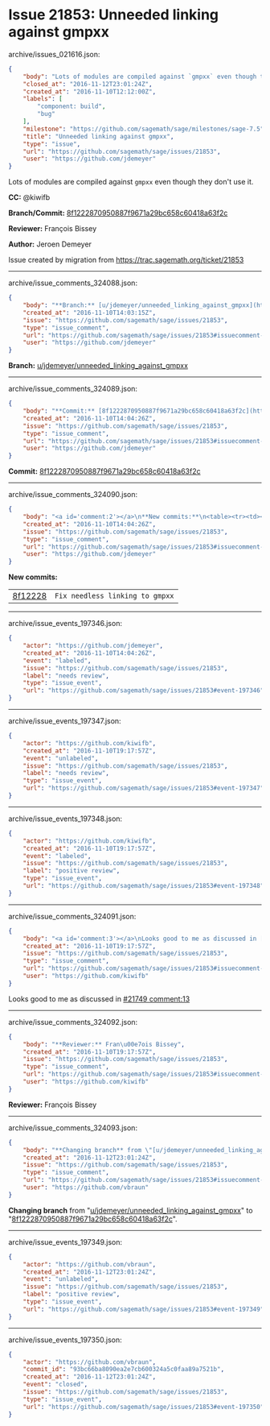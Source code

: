 # Issue 21853: Unneeded linking against gmpxx

archive/issues_021616.json:
```json
{
    "body": "Lots of modules are compiled against `gmpxx` even though they don't use it.\n\n**CC:**  @kiwifb\n\n**Branch/Commit:** [8f1222870950887f9671a29bc658c60418a63f2c](https://github.com/sagemath/sagetrac-mirror/commit/8f1222870950887f9671a29bc658c60418a63f2c)\n\n**Reviewer:** Fran\u00e7ois Bissey\n\n**Author:** Jeroen Demeyer\n\nIssue created by migration from https://trac.sagemath.org/ticket/21853\n\n",
    "closed_at": "2016-11-12T23:01:24Z",
    "created_at": "2016-11-10T12:12:00Z",
    "labels": [
        "component: build",
        "bug"
    ],
    "milestone": "https://github.com/sagemath/sage/milestones/sage-7.5",
    "title": "Unneeded linking against gmpxx",
    "type": "issue",
    "url": "https://github.com/sagemath/sage/issues/21853",
    "user": "https://github.com/jdemeyer"
}
```
Lots of modules are compiled against `gmpxx` even though they don't use it.

**CC:**  @kiwifb

**Branch/Commit:** [8f1222870950887f9671a29bc658c60418a63f2c](https://github.com/sagemath/sagetrac-mirror/commit/8f1222870950887f9671a29bc658c60418a63f2c)

**Reviewer:** François Bissey

**Author:** Jeroen Demeyer

Issue created by migration from https://trac.sagemath.org/ticket/21853





---

archive/issue_comments_324088.json:
```json
{
    "body": "**Branch:** [u/jdemeyer/unneeded_linking_against_gmpxx](https://github.com/sagemath/sagetrac-mirror/tree/u/jdemeyer/unneeded_linking_against_gmpxx)",
    "created_at": "2016-11-10T14:03:15Z",
    "issue": "https://github.com/sagemath/sage/issues/21853",
    "type": "issue_comment",
    "url": "https://github.com/sagemath/sage/issues/21853#issuecomment-324088",
    "user": "https://github.com/jdemeyer"
}
```

**Branch:** [u/jdemeyer/unneeded_linking_against_gmpxx](https://github.com/sagemath/sagetrac-mirror/tree/u/jdemeyer/unneeded_linking_against_gmpxx)



---

archive/issue_comments_324089.json:
```json
{
    "body": "**Commit:** [8f1222870950887f9671a29bc658c60418a63f2c](https://github.com/sagemath/sagetrac-mirror/commit/8f1222870950887f9671a29bc658c60418a63f2c)",
    "created_at": "2016-11-10T14:04:26Z",
    "issue": "https://github.com/sagemath/sage/issues/21853",
    "type": "issue_comment",
    "url": "https://github.com/sagemath/sage/issues/21853#issuecomment-324089",
    "user": "https://github.com/jdemeyer"
}
```

**Commit:** [8f1222870950887f9671a29bc658c60418a63f2c](https://github.com/sagemath/sagetrac-mirror/commit/8f1222870950887f9671a29bc658c60418a63f2c)



---

archive/issue_comments_324090.json:
```json
{
    "body": "<a id='comment:2'></a>\n**New commits:**\n<table><tr><td><a href=\"https://github.com/sagemath/sagetrac-mirror/commit/8f1222870950887f9671a29bc658c60418a63f2c\">8f12228</a></td><td><code>Fix needless linking to gmpxx</code></td></tr></table>\n",
    "created_at": "2016-11-10T14:04:26Z",
    "issue": "https://github.com/sagemath/sage/issues/21853",
    "type": "issue_comment",
    "url": "https://github.com/sagemath/sage/issues/21853#issuecomment-324090",
    "user": "https://github.com/jdemeyer"
}
```

<a id='comment:2'></a>
**New commits:**
<table><tr><td><a href="https://github.com/sagemath/sagetrac-mirror/commit/8f1222870950887f9671a29bc658c60418a63f2c">8f12228</a></td><td><code>Fix needless linking to gmpxx</code></td></tr></table>




---

archive/issue_events_197346.json:
```json
{
    "actor": "https://github.com/jdemeyer",
    "created_at": "2016-11-10T14:04:26Z",
    "event": "labeled",
    "issue": "https://github.com/sagemath/sage/issues/21853",
    "label": "needs review",
    "type": "issue_event",
    "url": "https://github.com/sagemath/sage/issues/21853#event-197346"
}
```



---

archive/issue_events_197347.json:
```json
{
    "actor": "https://github.com/kiwifb",
    "created_at": "2016-11-10T19:17:57Z",
    "event": "unlabeled",
    "issue": "https://github.com/sagemath/sage/issues/21853",
    "label": "needs review",
    "type": "issue_event",
    "url": "https://github.com/sagemath/sage/issues/21853#event-197347"
}
```



---

archive/issue_events_197348.json:
```json
{
    "actor": "https://github.com/kiwifb",
    "created_at": "2016-11-10T19:17:57Z",
    "event": "labeled",
    "issue": "https://github.com/sagemath/sage/issues/21853",
    "label": "positive review",
    "type": "issue_event",
    "url": "https://github.com/sagemath/sage/issues/21853#event-197348"
}
```



---

archive/issue_comments_324091.json:
```json
{
    "body": "<a id='comment:3'></a>\nLooks good to me as discussed in [#21749 comment:13](https://github.com/sagemath/sage/issues/21749#comment:13)",
    "created_at": "2016-11-10T19:17:57Z",
    "issue": "https://github.com/sagemath/sage/issues/21853",
    "type": "issue_comment",
    "url": "https://github.com/sagemath/sage/issues/21853#issuecomment-324091",
    "user": "https://github.com/kiwifb"
}
```

<a id='comment:3'></a>
Looks good to me as discussed in [#21749 comment:13](https://github.com/sagemath/sage/issues/21749#comment:13)



---

archive/issue_comments_324092.json:
```json
{
    "body": "**Reviewer:** Fran\u00e7ois Bissey",
    "created_at": "2016-11-10T19:17:57Z",
    "issue": "https://github.com/sagemath/sage/issues/21853",
    "type": "issue_comment",
    "url": "https://github.com/sagemath/sage/issues/21853#issuecomment-324092",
    "user": "https://github.com/kiwifb"
}
```

**Reviewer:** François Bissey



---

archive/issue_comments_324093.json:
```json
{
    "body": "**Changing branch** from \"[u/jdemeyer/unneeded_linking_against_gmpxx](https://github.com/sagemath/sagetrac-mirror/tree/u/jdemeyer/unneeded_linking_against_gmpxx)\" to \"[8f1222870950887f9671a29bc658c60418a63f2c](https://github.com/sagemath/sagetrac-mirror/commit/8f1222870950887f9671a29bc658c60418a63f2c)\".",
    "created_at": "2016-11-12T23:01:24Z",
    "issue": "https://github.com/sagemath/sage/issues/21853",
    "type": "issue_comment",
    "url": "https://github.com/sagemath/sage/issues/21853#issuecomment-324093",
    "user": "https://github.com/vbraun"
}
```

**Changing branch** from "[u/jdemeyer/unneeded_linking_against_gmpxx](https://github.com/sagemath/sagetrac-mirror/tree/u/jdemeyer/unneeded_linking_against_gmpxx)" to "[8f1222870950887f9671a29bc658c60418a63f2c](https://github.com/sagemath/sagetrac-mirror/commit/8f1222870950887f9671a29bc658c60418a63f2c)".



---

archive/issue_events_197349.json:
```json
{
    "actor": "https://github.com/vbraun",
    "created_at": "2016-11-12T23:01:24Z",
    "event": "unlabeled",
    "issue": "https://github.com/sagemath/sage/issues/21853",
    "label": "positive review",
    "type": "issue_event",
    "url": "https://github.com/sagemath/sage/issues/21853#event-197349"
}
```



---

archive/issue_events_197350.json:
```json
{
    "actor": "https://github.com/vbraun",
    "commit_id": "93bc66ba8090ea2e7cb600324a5c0faa89a7521b",
    "created_at": "2016-11-12T23:01:24Z",
    "event": "closed",
    "issue": "https://github.com/sagemath/sage/issues/21853",
    "type": "issue_event",
    "url": "https://github.com/sagemath/sage/issues/21853#event-197350"
}
```
